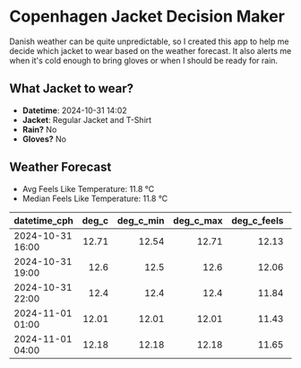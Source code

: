 
# Copenhagen Jacket Decision Maker

Danish weather can be quite unpredictable, so I created this app to help me decide which jacket to wear based on the weather forecast. 
It also alerts me when it's cold enough to bring gloves or when I should be ready for rain.

## What Jacket to wear?

- **Datetime**: 2024-10-31 14:02
- **Jacket**: Regular Jacket and T-Shirt
- **Rain?** No
- **Gloves?** No

## Weather Forecast
- Avg Feels Like Temperature: 11.8 °C
- Median Feels Like Temperature: 11.8 °C

| datetime_cph     |   deg_c |   deg_c_min |   deg_c_max |   deg_c_feels | weather   | wind   | rain   |
|:-----------------|--------:|------------:|------------:|--------------:|:----------|:-------|:-------|
| 2024-10-31 16:00 |   12.71 |       12.54 |       12.71 |         12.13 | Clouds    | High   | None   |
| 2024-10-31 19:00 |   12.6  |       12.5  |       12.6  |         12.06 | Clouds    | High   | None   |
| 2024-10-31 22:00 |   12.4  |       12.4  |       12.4  |         11.84 | Clouds    | High   | None   |
| 2024-11-01 01:00 |   12.01 |       12.01 |       12.01 |         11.43 | Clouds    | High   | None   |
| 2024-11-01 04:00 |   12.18 |       12.18 |       12.18 |         11.65 | Clear     | High   | None   |
        